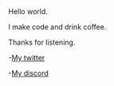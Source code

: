 Hello world.

I make code and drink coffee.

Thanks for listening.

-[My twitter](https://twitter.com/Thadeuks/ )

-[My discord](https://discord.com/channels/@me/Thadeuks#5628)


